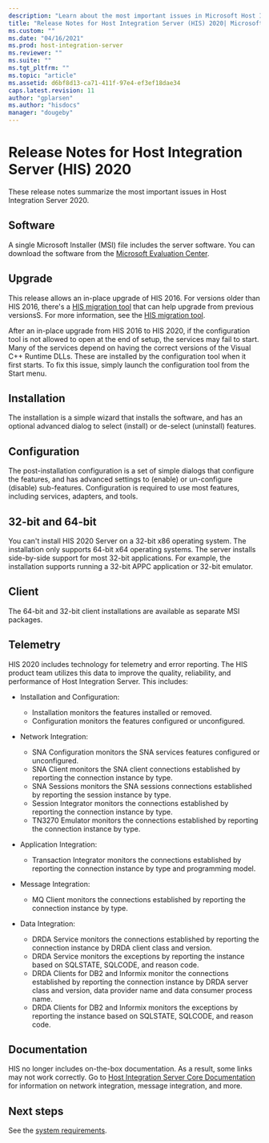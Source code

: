 ```yaml
---
description: "Learn about the most important issues in Microsoft Host Integration Server (HIS) 2020."
title: "Release Notes for Host Integration Server (HIS) 2020| Microsoft Docs"
ms.custom: ""
ms.date: "04/16/2021"
ms.prod: host-integration-server
ms.reviewer: ""
ms.suite: ""
ms.tgt_pltfrm: ""
ms.topic: "article"
ms.assetid: d6bf8d13-ca71-411f-97e4-ef3ef18dae34
caps.latest.revision: 11
author: "gplarsen"
ms.author: "hisdocs"
manager: "dougeby"
---
```


# Release Notes for Host Integration Server (HIS) 2020

These release notes summarize the most important issues in Host Integration Server 2020.  
  
## Software  

A single Microsoft Installer (MSI) file includes the server software. You can download the software from the [Microsoft Evaluation Center](https://www.microsoft.com/evalcenter/evaluate-host-integration-server-2020).  
  
## Upgrade  

This release allows an in-place upgrade of HIS 2016. For versions older than HIS 2016, there's a [HIS migration tool](https://www.microsoft.com/download/details.aspx?id=54950) that can help upgrade from previous versionsS. For more information, see the [HIS migration tool](../install-and-config-guides/his-migration-tool-2020.md).

 After an in-place upgrade from HIS 2016 to HIS 2020, if the configuration tool is not allowed to open at the end of setup, the services may fail to start.   Many of the services depend on having the correct versions of the Visual C++ Runtime DLLs.  These are installed by the configuration tool when it first starts.  To fix this issue, simply launch the configuration tool from the Start menu.
  
## Installation  

The installation is a simple wizard that installs the software, and has an optional advanced dialog to select (install) or de-select (uninstall) features.  
  
## Configuration  

The post-installation configuration is a set of simple dialogs that configure the features, and has advanced settings to (enable) or un-configure (disable) sub-features. Configuration is required to use most features, including services, adapters, and tools.  
  
## 32-bit and 64-bit  

You can't install HIS 2020 Server on a 32-bit x86 operating system. The installation only supports 64-bit x64 operating systems. The server installs side-by-side support for most 32-bit applications. For example, the installation supports running a 32-bit APPC application or 32-bit emulator.   
  
## Client  

The 64-bit and 32-bit client installations are available as separate MSI packages.  
  
## Telemetry  

HIS 2020 includes technology for telemetry and error reporting. The HIS product team utilizes this data to improve the quality, reliability, and performance of Host Integration Server. This includes:  
  
- Installation and Configuration:  
  - Installation monitors the features installed or removed.  
  - Configuration monitors the features configured or unconfigured.  
  
- Network Integration:  
  
  - SNA Configuration monitors the SNA services features configured or unconfigured.
  - SNA Client monitors the SNA client connections established by reporting the connection instance by type.
  - SNA Sessions monitors the SNA sessions connections established by reporting the session instance by type.
  - Session Integrator monitors the connections established by reporting the connection instance by type.
  - TN3270 Emulator monitors the connections established by reporting the connection instance by type.  
  
- Application Integration:  
  - Transaction Integrator monitors the connections established by reporting the connection instance by type and programming model.  
  
- Message Integration:  
  - MQ Client monitors the connections established by reporting the connection instance by type.  
  
- Data Integration:  
  - DRDA Service monitors the connections established by reporting the connection instance by DRDA client class and version.  
  - DRDA Service monitors the exceptions by reporting the instance based on SQLSTATE, SQLCODE, and reason code.    
  - DRDA Clients for DB2 and Informix monitor the connections established by reporting the connection instance by DRDA server class and version, data provider name and data consumer process name.   
  - DRDA Clients for DB2 and Informix monitors the exceptions by reporting the instance based on SQLSTATE, SQLCODE, and reason code.  
  
## Documentation  

HIS no longer includes on-the-box documentation. As a result, some links may not work correctly. Go to [Host Integration Server Core Documentation](../core/host-integration-server-core-documentation.md) for information on network integration, message integration, and more.

## Next steps

See the [system requirements](system-requirements-2020.md).
